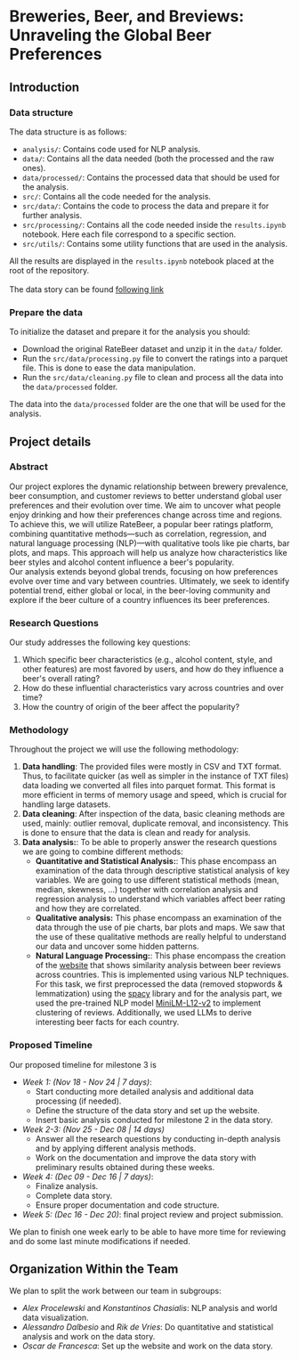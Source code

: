 # Breweries, Beer, and Breviews: Unraveling the Global Beer Preferences
## Introduction
### Data structure
The data structure is as follows:
- `analysis/`: Contains code used for NLP analysis.
- `data/`: Contains all the data needed (both the processed and the raw ones).
- `data/processed/`: Contains the processed data that should be used for the analysis.
- `src/`: Contains all the code needed for the analysis.
- `src/data/`: Contains the code to process the data and prepare it for further analysis.
- `src/processing/`: Contains all the code needed inside the `results.ipynb` notebook. Here each file correspond to a specific section.
- `src/utils/`: Contains some utility functions that are used in the analysis.

All the results are displayed in the `results.ipynb` notebook placed at the root of the repository. <br><br>
The data story can be found [following link](https://epfl-ada.github.io/ada-2024-project-sadamasochists/)


### Prepare the data
To initialize the dataset and prepare it for the analysis you should:
- Download the original RateBeer dataset and unzip it in the `data/` folder.
- Run the `src/data/processing.py` file to convert the ratings into a parquet file. This is done to ease the data manipulation.
- Run the `src/data/cleaning.py` file to clean and process all the data into the `data/processed` folder.  

The data into the `data/processed` folder are the one that will be used for the analysis.

## Project details
### Abstract
Our project explores the dynamic relationship between brewery prevalence, beer consumption, and customer reviews to better understand global user preferences and their evolution over time. We aim to uncover what people enjoy drinking and how their preferences change across time and regions. <br>
To achieve this, we will utilize RateBeer, a popular beer ratings platform, combining quantitative methods—such as correlation, regression, and natural language processing (NLP)—with qualitative tools like pie charts, bar plots, and maps. This approach will help us analyze how characteristics like beer styles and alcohol content influence a beer's popularity. <br>
Our analysis extends beyond global trends, focusing on how preferences evolve over time and vary between countries. Ultimately, we seek to identify potential trend, either global or local, in the beer-loving community and explore if the beer culture of a country influences its beer preferences.

### Research Questions
Our study addresses the following key questions:
1. Which specific beer characteristics (e.g., alcohol content, style, and other features) are most favored by users, and how do they influence a beer's overall rating?
2. How do these influential characteristics vary across countries and over time?
3. How the country of origin of the beer affect the popularity?

### Methodology
Throughout the project we will use the following methodology:

1. **Data handling**: The provided files were mostly in CSV and TXT format. Thus, to facilitate quicker (as well as simpler in the instance of TXT files) data loading we converted all files into parquet format. This format is more efficient in terms of memory usage and speed, which is crucial for handling large datasets.
2. **Data cleaning**: After inspection of the data, basic cleaning methods are used, mainly: outlier removal, duplicate removal, and inconsistency. This is done to ensure that the data is clean and ready for analysis.
3. **Data analysis:**: To be able to properly answer the research questions we are going to combine different methods:
    - **Quantitative and Statistical Analysis:**: This phase encompass an examination of the data through descriptive statistical analysis of key variables. We are going to use different statistical methods (mean, median, skewness, ...) together with correlation analysis and regression analysis to understand which variables affect beer rating and how they are correlated.
    - **Qualitative analysis:** This phase encompass an examination of the data through the use of pie charts, bar plots and maps. We saw that the use of these qualitative methods are really helpful to understand our data and uncover some hidden patterns.
    - **Natural Language Processing:**: This phase encompass the creation of the [website](https://epfl-ada.github.io/ada-2024-project-sadamasochists-react/) that shows similarity analysis between beer reviews across countries. This is implemented using various NLP techniques. For this task, we first preprocessed the data (removed stopwords & lemmatization) using the [spacy](https://pypi.org/project/spacy/) library and for the analysis part, we used the pre-trained NLP model [MiniLM-L12-v2](https://huggingface.co/sentence-transformers/paraphrase-multilingual-MiniLM-L12-v2) to implement clustering of reviews. Additionally, we used LLMs to derive interesting beer facts for each country.

### Proposed Timeline

Our proposed timeline for milestone 3 is

- _Week 1: (Nov 18 - Nov 24 | 7 days)_:
  - Start conducting more detailed analysis and additional data processing (if needed).
  - Define the structure of the data story and set up the website.
  - Insert basic analysis conducted for milestone 2 in the data story.
- _Week 2-3: (Nov 25 - Dec 08 | 14 days)_
  - Answer all the research questions by conducting in-depth analysis and by applying different analysis methods.
  - Work on the documentation and improve the data story with preliminary results obtained during these weeks.
- _Week 4: (Dec 09 - Dec 16 | 7 days)_:
  - Finalize analysis.
  - Complete data story.
  - Ensure proper documentation and code structure.
- _Week 5: (Dec 16 - Dec 20)_: final project review and project submission.

We plan to finish one week early to be able to have more time for reviewing and do some last minute modifications if needed.

## Organization Within the Team

We plan to split the work between our team in subgroups:

- _Alex Procelewski_ and _Konstantinos Chasialis_: NLP analysis and world data visualization.
- _Alessandro Dalbesio_ and _Rik de Vries_: Do quantitative and statistical analysis and work on the data story.
- _Oscar de Francesca_: Set up the website and work on the data story.
